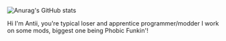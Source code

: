 ![Anurag's GitHub stats](https://github-readme-stats.vercel.app/api?username=AntiPlayzz&show_icons=true&theme=radical)

Hi I'm Antii, you're typical loser and apprentice programmer/modder
I work on some mods, biggest one being Phobic Funkin'!

